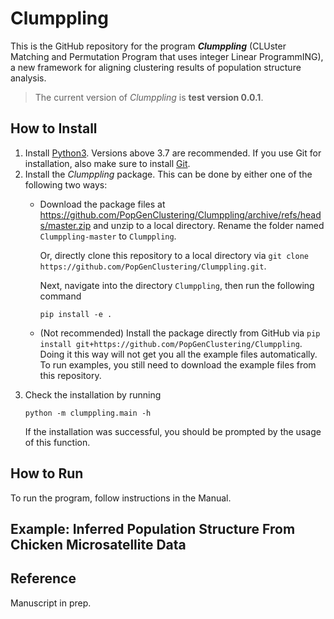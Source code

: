 # Clumppling

This is the GitHub repository for the program ***Clumppling*** (CLUster Matching and Permutation Program that uses integer Linear ProgrammING), a new framework for aligning clustering results of population structure analysis.

> The current version of *Clumppling* is **test version 0.0.1**.

## How to Install
1. Install [Python3](https://www.python.org/downloads/). Versions above 3.7 are recommended. If you use Git for installation, also make sure to install [Git](https://git-scm.com/).
2. Install the *Clumppling* package. This can be done by either one of the following two ways:
    * Download the package files at https://github.com/PopGenClustering/Clumppling/archive/refs/heads/master.zip and unzip to a local directory. Rename the folder named ``Clumppling-master`` to ``Clumppling``.
      
      Or, directly clone this repository to a local directory via ``git clone https://github.com/PopGenClustering/Clumppling.git``.
      
      Next, navigate into the directory ``Clumppling``, then run the following command
      ````
      pip install -e .
      ````

    * (Not recommended) Install the package directly from GitHub via ``pip install git+https://github.com/PopGenClustering/Clumppling``. Doing it this way will not get you all the example files automatically. To run examples, you still need to download the example files from this repository. 
  3. Check the installation by running
      ````
      python -m clumppling.main -h
      ````
      If the installation was successful, you should be prompted by the usage of this function.
    
## How to Run 
To run the program, follow instructions in the Manual.

## Example: Inferred Population Structure From Chicken Microsatellite Data

## Reference
Manuscript in prep.

